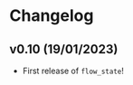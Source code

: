# Changelog

<!--next-version-placeholder-->

## v0.10 (19/01/2023)

- First release of `flow_state`!